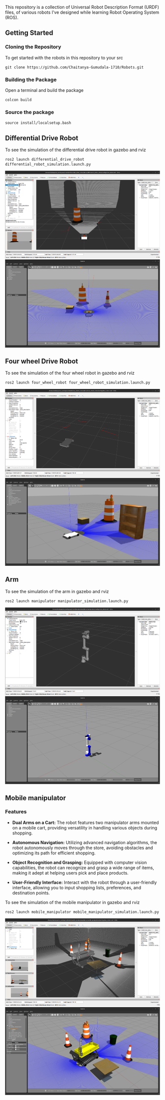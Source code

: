 This repository is a collection of Universal Robot Description Format (URDF) files, of various robots I've designed while learning Robot Operating System (ROS).
## Getting Started

### Cloning the Repository

To get started with the robots in this repository to your src
```
git clone https://github.com/Chaitanya-Gumudala-1710/Robots.git
```
### Building the Package
Open a terminal and build the package
```
colcon build
```

### Source the package
```
source install/localsetup.bash
```
## Differential Drive Robot
To see the simulation of the differential drive robot in gazebo and rviz
```
ros2 launch differential_drive_robot differential_robot_simulation.launch.py 
```
![Differential Drive Robot_1](differential_drive_robot/images/differential_drive_robot_rviz.png)
![Differential Drive Robot_2](differential_drive_robot/images/differential_drive_robot_gazebo.png)

## Four wheel Drive Robot
To see the simulation of the four wheel robot in gazebo and rviz
```
ros2 launch four_wheel_robot four_wheel_robot_simulation.launch.py 
```
![Four Wheel Robot 1](four_wheel_robot/images/four_wheel_robot_rviz.png)
![Four Wheel Robot 2](four_wheel_robot/images/four_wheel_robot_gazebo.png)

## Arm
To see the simulation of the arm in gazebo and rviz
```
ros2 launch manipulator manipulator_simulation.launch.py 
```
![Manipulator 1](manipulator/images/manipulator_rviz.png)
![Manipulator 2](manipulator/images/manipulator_gazebo.png)

## Mobile manipulator
### Features

- **Dual Arms on a Cart:** The robot features two manipulator arms mounted on a mobile cart, providing versatility in handling various objects during shopping.

- **Autonomous Navigation:** Utilizing advanced navigation algorithms, the robot autonomously moves through the store, avoiding obstacles and optimizing its path for efficient shopping.

- **Object Recognition and Grasping:** Equipped with computer vision capabilities, the robot can recognize and grasp a wide range of items, making it adept at helping users pick and place products.

- **User-Friendly Interface:** Interact with the robot through a user-friendly interface, allowing you to input shopping lists, preferences, and destination points.

To see the simulation of the mobile manipulator  in gazebo and rviz
```
ros2 launch mobile_manipulator mobile_manipulator_simulation.launch.py 
```
![Mobile Manipulator 1](mobile_manipulator/images/mobile_manipulator_rviz.png)
![Mobile Manipulator 2](mobile_manipulator/images/mobile_manipulator_gazebo.png)
